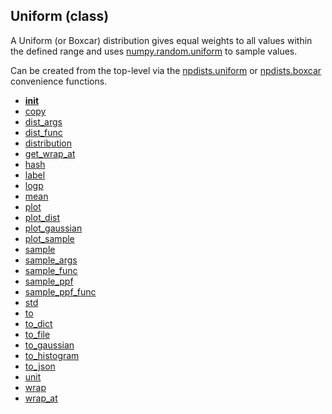 ## Uniform (class)


A Uniform (or Boxcar) distribution gives equal weights to all values within
the defined range and uses [numpy.random.uniform](https://docs.scipy.org/doc/numpy/reference/generated/numpy.random.uniform.html)
to sample values.

Can be created from the top-level via the [npdists.uniform](npdists.uniform.md) or
[npdists.boxcar](npdists.boxcar.md) convenience functions.



* [__init__](Uniform.__init__.md)
* [copy](Uniform.copy.md)
* [dist_args](Uniform.dist_args.md)
* [dist_func](Uniform.dist_func.md)
* [distribution](Uniform.distribution.md)
* [get_wrap_at](Uniform.get_wrap_at.md)
* [hash](Uniform.hash.md)
* [label](Uniform.label.md)
* [logp](Uniform.logp.md)
* [mean](Uniform.mean.md)
* [plot](Uniform.plot.md)
* [plot_dist](Uniform.plot_dist.md)
* [plot_gaussian](Uniform.plot_gaussian.md)
* [plot_sample](Uniform.plot_sample.md)
* [sample](Uniform.sample.md)
* [sample_args](Uniform.sample_args.md)
* [sample_func](Uniform.sample_func.md)
* [sample_ppf](Uniform.sample_ppf.md)
* [sample_ppf_func](Uniform.sample_ppf_func.md)
* [std](Uniform.std.md)
* [to](Uniform.to.md)
* [to_dict](Uniform.to_dict.md)
* [to_file](Uniform.to_file.md)
* [to_gaussian](Uniform.to_gaussian.md)
* [to_histogram](Uniform.to_histogram.md)
* [to_json](Uniform.to_json.md)
* [unit](Uniform.unit.md)
* [wrap](Uniform.wrap.md)
* [wrap_at](Uniform.wrap_at.md)
